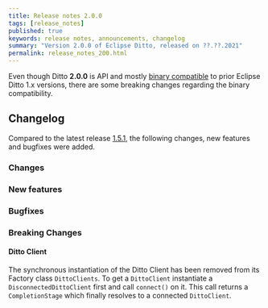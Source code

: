 ```yaml
---
title: Release notes 2.0.0
tags: [release_notes]
published: true
keywords: release notes, announcements, changelog
summary: "Version 2.0.0 of Eclipse Ditto, released on ??.??.2021"
permalink: release_notes_200.html
---
```


Even though Ditto **2.0.0** is API and mostly [binary compatible](https://github.com/eclipse/ditto/blob/master/documentation/src/main/resources/architecture/DADR-0005-semantic-versioning.md)
to prior Eclipse Ditto 1.x versions, there are some breaking changes regarding the binary compatibility.

## Changelog

Compared to the latest release [1.5.1](release_notes_151.html), the following changes, new features and
bugfixes were added.

### Changes

### New features

### Bugfixes

### Breaking Changes

#### Ditto Client

The synchronous instantiation of the Ditto Client has been removed from its Factory class `DittoClients`.
To get a `DittoClient` instantiate a `DisconnectedDittoClient` first and call `connect()` on it.
This call returns a `CompletionStage` which finally resolves to a connected `DittoClient`.

